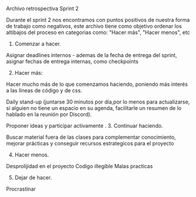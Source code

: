 Archivo retrospectiva Sprint 2

Durante el sprint 2 nos encontramos con puntos positivos de nuestra forma de trabajo como negativos, este archivo tiene como objetivo ordenar los altibajos del proceso en categorias como: "Hacer más", "Hacer menos", etc

1. Comenzar a hacer.

Asignar deadlines internos - ademas de la fecha de entrega del sprint, asignar fechas de entrega internas, como checkpoints


2. Hacer más: 

Hacer mucho más de lo que comenzamos haciendo, poniendo más interés a las líneas de código y de css.

Daily stand-up (juntarse 30 minutos por día,por lo menos para actualizarse, si alguien no tiene un espacio en su agenda, facilitarle un resumen de lo hablado en la reunión por Discord).

Proponer ideas y participar activamente
.
3. Continuar haciendo.

Buscar material fuera de las clases para complementar conocimiento, mejorar prácticas y conseguir recursos estrategicos para el proyecto

4. Hacer menos.

Desprolijidad en el proyecto
Codigo illegible
Malas practicas

5. Dejar de hacer.

Procrastinar
